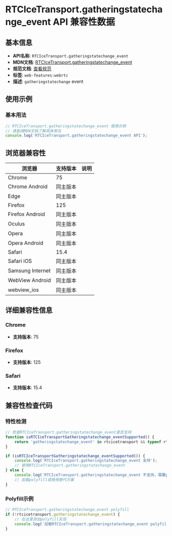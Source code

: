 # RTCIceTransport.gatheringstatechange_event API 兼容性数据

## 基本信息

- **API名称**: `RTCIceTransport.gatheringstatechange_event`
- **MDN文档**: [RTCIceTransport.gatheringstatechange_event](https://developer.mozilla.org/docs/Web/API/RTCIceTransport/gatheringstatechange_event)
- **规范文档**: [查看规范](https://w3c.github.io/webrtc-pc/#event-icetransport-gatheringstatechange,https://w3c.github.io/webrtc-pc/#dom-rtcicetransport-ongatheringstatechange)
- **标签**: `web-features:webrtc`
- **描述**: `gatheringstatechange` event

## 使用示例

### 基本用法

```javascript
// RTCIceTransport.gatheringstatechange_event 使用示例
// 请查阅MDN文档了解具体用法
console.log('RTCIceTransport.gatheringstatechange_event API');
```

## 浏览器兼容性

| 浏览器 | 支持版本 | 说明 |
|--------|----------|------|
| Chrome | 75 |  |
| Chrome Android | 同主版本 |  |
| Edge | 同主版本 |  |
| Firefox | 125 |  |
| Firefox Android | 同主版本 |  |
| Oculus | 同主版本 |  |
| Opera | 同主版本 |  |
| Opera Android | 同主版本 |  |
| Safari | 15.4 |  |
| Safari iOS | 同主版本 |  |
| Samsung Internet | 同主版本 |  |
| WebView Android | 同主版本 |  |
| webview_ios | 同主版本 |  |

## 详细兼容性信息

### Chrome

- **支持版本**: 75

### Firefox

- **支持版本**: 125

### Safari

- **支持版本**: 15.4

## 兼容性检查代码

### 特性检测

```javascript
// 检查RTCIceTransport.gatheringstatechange_event是否支持
function isRTCIceTransportGatheringstatechange_eventSupported() {
    return 'gatheringstatechange_event' in rtcicetransport && typeof rtcicetransport.gatheringstatechange_event === 'function';
}

if (isRTCIceTransportGatheringstatechange_eventSupported()) {
    console.log('RTCIceTransport.gatheringstatechange_event 支持');
    // 使用RTCIceTransport.gatheringstatechange_event
} else {
    console.log('RTCIceTransport.gatheringstatechange_event 不支持，需要polyfill');
    // 加载polyfill或使用替代方案
}
```

### Polyfill示例

```javascript
// RTCIceTransport.gatheringstatechange_event polyfill
if (!rtcicetransport.gatheringstatechange_event) {
    // 在这里添加polyfill实现
    console.log('加载RTCIceTransport.gatheringstatechange_event polyfill');
}
```

